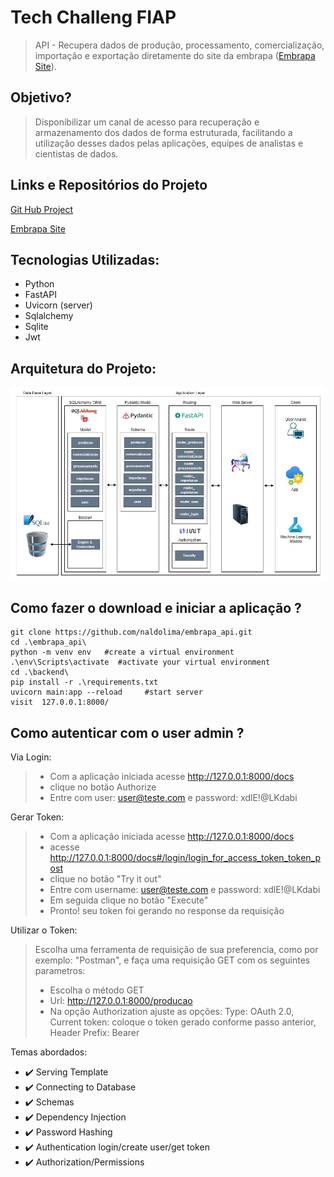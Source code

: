 # Tech Challeng FIAP 
> API - Recupera dados de produção, processamento, comercialização, importação
> e exportação diretamente do site da embrapa ([Embrapa Site](http://vitibrasil.cnpuv.embrapa.br)).
> 

## Objetivo? 
> Disponibilizar um canal de acesso para recuperação e armazenamento dos dados de forma
> estruturada, facilitando a utilização desses dados pelas aplicações, equipes de 
> analistas e cientistas de dados.


## Links e Repositórios do Projeto
[Git Hub Project](https://github.com/naldolima/embrapa_api)

[Embrapa Site](http://vitibrasil.cnpuv.embrapa.br)


## Tecnologias Utilizadas:
* Python
* FastAPI
* Uvicorn (server)
* Sqlalchemy
* Sqlite
* Jwt

## Arquitetura do Projeto:
![](backend/images/architecture.JPG)

## Como fazer o download e iniciar a aplicação ?
```
git clone https://github.com/naldolima/embrapa_api.git
cd .\embrapa_api\
python -m venv env   #create a virtual environment
.\env\Scripts\activate  #activate your virtual environment
cd .\backend\
pip install -r .\requirements.txt
uvicorn main:app --reload     #start server
visit  127.0.0.1:8000/
```
## Como autenticar com o user admin ?

Via Login:
> * Com a aplicação iniciada acesse http://127.0.0.1:8000/docs
> * clique no botão Authorize
> * Entre com user: user@teste.com e password: xdlE!@LKdabi

Gerar Token:
> * Com a aplicação iniciada acesse http://127.0.0.1:8000/docs
> * acesse http://127.0.0.1:8000/docs#/login/login_for_access_token_token_post
> * clique no botão "Try it out"
> * Entre com username: user@teste.com e password: xdlE!@LKdabi
> * Em seguida clique no botão "Execute"
> * Pronto! seu token foi gerando no response da requisição
 
Utilizar o Token:
> Escolha uma ferramenta de requisição de sua preferencia, 
> como por exemplo: "Postman", e faça uma requisição GET com os 
> seguintes parametros:
> * Escolha o método GET
> * Url: http://127.0.0.1:8000/producao
> * Na opção Authorization ajuste as opções: 
> Type: OAuth 2.0, Current token: coloque o token gerado conforme 
> passo anterior, Header Prefix: Bearer

Temas abordados:
 - ✔️ Serving Template
 - ✔️ Connecting to Database
 - ✔️ Schemas
 - ✔️ Dependency Injection
 - ✔️ Password Hashing
 - ✔️ Authentication login/create user/get token
 - ✔️ Authorization/Permissions